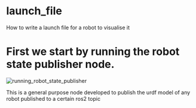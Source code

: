 # launch_file
How to write a launch file for a robot to visualise it 


# First we start by running the robot state publisher node.

![running_robot_state_publisher](https://github.com/kmlingaudhaya/launch_file/assets/134930329/ce51ea36-e065-41e8-b3bc-fb2e343985c9)

This is a general purpose node developed to publish the urdf model of any robot published to a certain ros2 topic
